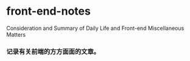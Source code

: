 # front-end-notes
Consideration and Summary of Daily Life and Front-end Miscellaneous Matters

### 记录有关前端的方方面面的文章。
